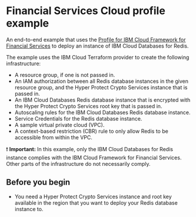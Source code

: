 # Financial Services Cloud profile example

An end-to-end example that uses the [Profile for IBM Cloud Framework for Financial Services](../../profiles/fscloud/) to deploy an instance of IBM Cloud Databases for Redis.

The example uses the IBM Cloud Terraform provider to create the following infrastructure:

- A resource group, if one is not passed in.
- An IAM authorization between all Redis database instances in the given resource group, and the Hyper Protect Crypto Services instance that is passed in.
- An IBM Cloud Databases Redis database instance that is encrypted with the Hyper Protect Crypto Services root key that is passed in.
- Autoscaling rules for the IBM Cloud Databases Redis database instance.
- Service Credentials for the Redis database instance.
- A sample virtual private cloud (VPC).
- A context-based restriction (CBR) rule to only allow Redis to be accessible from within the VPC.

:exclamation: **Important:** In this example, only the IBM Cloud Databases for Redis instance complies with the IBM Cloud Framework for Financial Services. Other parts of the infrastructure do not necessarily comply.

## Before you begin

- You need a Hyper Protect Crypto Services instance and root key available in the region that you want to deploy your Redis database instance to.
